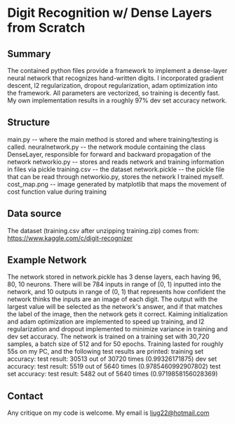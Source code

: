 # Digit Recognition w/ Dense Layers from Scratch

## Summary
The contained python files provide a framework to implement a dense-layer neural network that recognizes hand-written digits. I incorporated gradient descent, l2 regularization, dropout regularization, adam optimization into the framework. All parameters are vectorized, so training is decently fast. My own implementation results in a roughly 97% dev set accuracy network. 

## Structure
main.py -- where the main method is stored and where training/testing is called. 
neuralnetwork.py -- the network module containing the class DenseLayer, responsible for forward and backward propagation of the network
networkio.py -- stores and reads network and training information in files via pickle
training.csv -- the dataset
network.pickle -- the pickle file that can be read through networkio.py, stores the network I trained myself.
cost_map.png -- image generated by matplotlib that maps the movement of cost function value during training

## Data source
The dataset (training.csv after unzipping training.zip) comes from: https://www.kaggle.com/c/digit-recognizer

## Example Network
The network stored in network.pickle has 3 dense layers, each having 96, 80, 10 neurons. There will be 784 inputs in range of [0, 1) inputted into the network, and 10 outputs in range of (0, 1) that represents how confident the network thinks the inputs are an image of each digit. The output with the largest value will be selected as the network's answer, and if that matches the label of the image, then the network gets it correct. 
Kaiming initialization and adam optimization are implemented to speed up training, and l2 regularization and dropout implemented to minimize variance in training and dev set accuracy. The network is trained on a training set with 30,720 samples, a batch size of 512 and for 50 epochs. Training lasted for roughly 55s on my PC, and the following test results are printed:
  training set accuracy:
  test result: 30513 out of 30720 times (0.99326171875)
  dev set accuracy:
  test result: 5519 out of 5640 times (0.9785460992907802)
  test set accuracy:
  test result: 5482 out of 5640 times (0.9719858156028369)

## Contact
Any critique on my code is welcome. My email is liug22@hotmail.com
